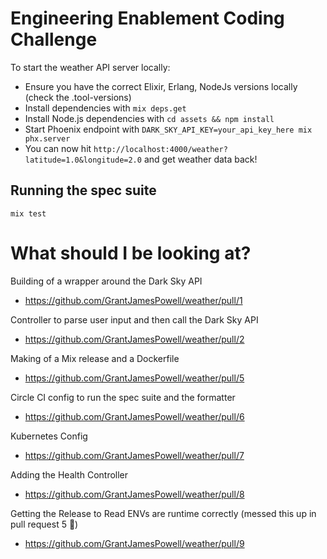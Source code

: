 # Engineering Enablement Coding Challenge

To start the weather API server locally:

  * Ensure you have the correct Elixir, Erlang, NodeJs versions locally (check the .tool-versions)
  * Install dependencies with `mix deps.get`
  * Install Node.js dependencies with `cd assets && npm install`
  * Start Phoenix endpoint with `DARK_SKY_API_KEY=your_api_key_here mix phx.server`
  * You can now hit `http://localhost:4000/weather?latitude=1.0&longitude=2.0` and get weather data back!

## Running the spec suite

```
mix test
```

# What should I be looking at?

Building of a wrapper around the Dark Sky API
  - https://github.com/GrantJamesPowell/weather/pull/1

Controller to parse user input and then call the Dark Sky API
  - https://github.com/GrantJamesPowell/weather/pull/2

Making of a Mix release and a Dockerfile
  - https://github.com/GrantJamesPowell/weather/pull/5

Circle CI config to run the spec suite and the formatter
  - https://github.com/GrantJamesPowell/weather/pull/6

Kubernetes Config
  - https://github.com/GrantJamesPowell/weather/pull/7

Adding the Health Controller
  - https://github.com/GrantJamesPowell/weather/pull/8

Getting the Release to Read ENVs are runtime correctly (messed this up in pull request 5 🤦)
  - https://github.com/GrantJamesPowell/weather/pull/9
